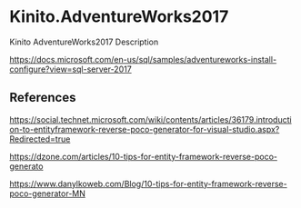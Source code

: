 # Kinito.AdventureWorks2017
Kinito AdventureWorks2017 Description

https://docs.microsoft.com/en-us/sql/samples/adventureworks-install-configure?view=sql-server-2017

## References

https://social.technet.microsoft.com/wiki/contents/articles/36179.introduction-to-entityframework-reverse-poco-generator-for-visual-studio.aspx?Redirected=true

https://dzone.com/articles/10-tips-for-entity-framework-reverse-poco-generato

https://www.danylkoweb.com/Blog/10-tips-for-entity-framework-reverse-poco-generator-MN

